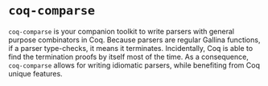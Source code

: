 # `coq-comparse`

`coq-comparse` is your companion toolkit to write parsers with general
purpose combinators in Coq. Because parsers are regular Gallina
functions, if a parser type-checks, it means it
terminates. Incidentally, Coq is able to find the termination proofs
by itself most of the time. As a consequence, `coq-comparse` allows
for writing idiomatic parsers, while benefiting from Coq unique
features.
